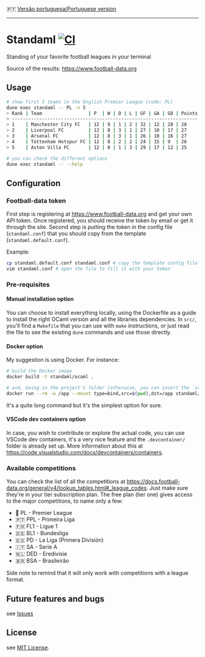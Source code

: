 :portugal: [Versão portuguesa/Portuguese version](README.md)
***

# Standaml [![CI](https://github.com/TheLusitanianKing/Standaml/actions/workflows/docker-image.yml/badge.svg)](https://github.com/TheLusitanianKing/Standaml/actions/workflows/docker-image.yml)
Standing of your favorite football leagues in your terminal

Source of the results: https://www.football-data.org

## Usage

```bash
# show first 5 teams in the English Premier League (code: PL)
dune exec standaml -- PL -n 5
> Rank | Team                 | P  | W | D | L | GF | GA | GD | Points
> --------------------------------------------------------------------
> 1    | Manchester City FC   | 12 | 9 | 1 | 2 | 32 | 12 | 20 | 28    
> 2    | Liverpool FC         | 12 | 8 | 3 | 1 | 27 | 10 | 17 | 27    
> 3    | Arsenal FC           | 12 | 8 | 3 | 1 | 26 | 10 | 16 | 27    
> 4    | Tottenham Hotspur FC | 12 | 8 | 2 | 2 | 24 | 15 | 9  | 26    
> 5    | Aston Villa FC       | 12 | 8 | 1 | 3 | 29 | 17 | 12 | 25

# you can check the different options
dune exec standaml -- --help
```

## Configuration

### Football-data token
First step is registering at https://www.football-data.org and get your own API token. Once registered, you should receive the token by email or get it through the site. 
Second step is putting the token in the config file (`standaml.conf`) that you should copy from the template (`standaml.default.conf`).

Example:
```bash
cp standaml.default.conf standaml.conf # copy the template config file
vim standaml.conf # open the file to fill it with your token
```

### Pre-requisites
#### Manual installation option
You can choose to install everything locally, using the Dockerfile as a guide to install the right OCaml version and all the libraries dependencies. In `src/`, you'll find a `Makefile` that you can use with `make` instructions, or just read the file to see the existing `dune` commands and use those directly.

#### Docker option
My suggestion is using Docker. For instance:
```bash
# build the Docker image
docker build -t standaml/ocaml .

# and, being in the project's folder (otherwise, you can insert the `src` value manually), you can execute any command you wish like this below
docker run --rm -w /app --mount type=bind,src=$(pwd),dst=/app standaml/ocaml sh -c "dune exec standaml -- PPL -n 5"
```
It's a quite long command but it's the simplest option for sure.

#### VSCode dev containers option
In case, you wish to contribute or explore the actual code, you can use VSCode dev containers, it's a very nice feature and the `.devcontainer/` folder is already set up. More information about this at https://code.visualstudio.com/docs/devcontainers/containers.

### Available competitions
You can check the list of all the competitions at https://docs.football-data.org/general/v4/lookup_tables.html#_league_codes.
Just make sure they're in your tier subscription plan.
The free plan (tier one) gives access to the major competitions, to name only a few:

* :england: PL - Premier League
* :portugal: PPL - Primeira Liga
* :fr: FL1 - Ligue 1
* :de: BL1 - Bundesliga
* :es: PD - La Liga (Primera División)
* :it: SA - Serie A 
* :netherlands: DED - Eredivisie
* :brazil: BSA - Brasileirão

Side note to remind that it will only work with competitions with a league format.

## Future features and bugs
see [Issues](https://github.com/TheLusitanianKing/Standaml/issues)

## License
see [MIT License](LICENSE).
